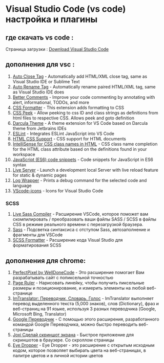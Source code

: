 # Visual Studio Code (vs code) настройка и плагины

## где скачать vs code :
Страница загрузки : [Download Visual Studio Code](https://code.visualstudio.com/download)

## дополнения для vsc :
1. [Auto Close Tag](https://marketplace.visualstudio.com/items?itemName=formulahendry.auto-close-tag) - 
Automatically add HTML/XML close tag, same as Visual Studio IDE or Sublime Text <br>
0. [Auto Rename Tag](https://marketplace.visualstudio.com/items?itemName=formulahendry.auto-rename-tag) - 
Automatically rename paired HTML/XML tag, same as Visual Studio IDE does <br>
0. [Better Comments](https://marketplace.visualstudio.com/items?itemName=aaron-bond.better-comments) -
Improve your code commenting by annotating with alert, informational, TODOs, and more <br>
0. [CSS Formatter](https://marketplace.visualstudio.com/items?itemName=aeschli.vscode-css-formatter) - 
This extension adds formatting to CSS <br>
0. [CSS Peek](https://marketplace.visualstudio.com/items?itemName=pranaygp.vscode-css-peek) - 
Allow peeking to css ID and class strings as definitions from html files to respective CSS. Allows peek and goto definition<br>
0. [Darcula Theme](https://marketplace.visualstudio.com/items?itemName=rokoroku.vscode-theme-darcula) - 
A theme extension for VS Code based on Darcula theme from Jetbrains IDEs <br>
0. [ESLint](https://marketplace.visualstudio.com/items?itemName=dbaeumer.vscode-eslint) - 
Integrates ESLint JavaScript into VS Code <br>
0. [HTML CSS Support](https://marketplace.visualstudio.com/items?itemName=ecmel.vscode-html-css) - 
CSS support for HTML documents <br>
0. [IntelliSense for CSS class names in HTML](https://marketplace.visualstudio.com/items?itemName=Zignd.html-css-class-completion) - 
CSS class name completion for the HTML class attribute based on the definitions found in your workspace <br>
0. [JavaScript (ES6) code snippets](https://marketplace.visualstudio.com/items?itemName=xabikos.JavaScriptSnippets) - 
Code snippets for JavaScript in ES6 syntax <br>
0. [Live Server](https://marketplace.visualstudio.com/items?itemName=ritwickdey.LiveServer) - 
Launch a development local Server with live reload feature for static & dynamic pages <br>
0. [Log Wrapper](https://marketplace.visualstudio.com/items?itemName=chrisvltn.log-wrapper-for-vscode) -
Prints a debug command for the selected code and language <br>
0. [VScode-icons](https://marketplace.visualstudio.com/items?itemName=vscode-icons-team.vscode-icons) - 
Icons for Visual Studio Code <br>

### SCSS
1. [Live Sass Compiler](https://marketplace.visualstudio.com/items?itemName=ritwickdey.live-sass) - 
Расширение VSCode, которое поможет вам скомпилировать / преобразовать ваши файлы SASS / SCSS в файлы CSS в режиме реального времени с перезагрузкой браузера.<br>
0. [Sass](https://marketplace.visualstudio.com/items?itemName=robinbentley.sass-indented) - Подсветка синтаксиса с отступом Sass, автозаполнение и фрагменты для VSCode<br>
0. [SCSS Formatter](https://marketplace.visualstudio.com/items?itemName=sibiraj-s.vscode-scss-formatter) - 
Расширение кода Visual Studio для форматирования SCSS<br>

## дополнения для chrome:
1. [PerfectPixel by WellDoneCode](https://chrome.google.com/webstore/detail/perfectpixel-by-welldonec/dkaagdgjmgdmbnecmcefdhjekcoceebi) -
Это расширение помогает Вам разрабатывать сайт с попиксельной точностью <br>
0. [Page Ruler](https://chrome.google.com/webstore/detail/page-ruler/emliamioobfffbgcfdchabfibonehkme) - 
Нарисовать линейку, чтобы получить пиксельные размеры и позиционирование, и измерить элементы на любой веб-странице <br>
0. [ImTranslator: Переводчик, Словарь, Голос](https://chrome.google.com/webstore/detail/imtranslator-translator-d/noaijdpnepcgjemiklgfkcfbkokogabh) - 
ImTranslator выполняет перевод выделенного текста (5,000 знаков), слов (Dictionary), фраз и веб-страниц на 91 языке, используя 3 разных переводчика (Google, Microsoft Bing, Translator) <br>
0. [Google Переводчик](https://chrome.google.com/webstore/detail/google-translate/aapbdbdomjkkjkaonfhkkikfgjllcleb) - 
С помощью этого расширения, разработанного командой Google Переводчика, можно быстро переводить веб-страницы <br>
0. [Joxi Сделай скриншот экрана](https://chrome.google.com/webstore/detail/perfectpixel-by-welldonec/dkaagdgjmgdmbnecmcefdhjekcoceebi) - 
Быстрое приложение для скриншотов в браузере. Со скроллом страницы <br>
0. [Eye Dropper](https://chrome.google.com/webstore/detail/eye-dropper/hmdcmlfkchdmnmnmheododdhjedfccka) - 
Eye Dropper - это расширение с открытым исходным кодом, которое позволяет выбирать цвета на веб-страницах, в палитре цветов и в личной истории цветов <br>
